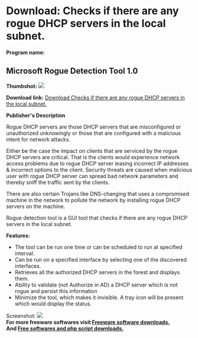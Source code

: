 # Download: Checks if there are any rogue DHCP servers in the local subnet.

**Program name:**

## Microsoft Rogue Detection Tool 1.0

  
**Thumbshot:** ![](http://www.freewarefiles.com/screenshot/msroguechckr_md.gif)   
  
**Download link:** [Download Checks if there are any rogue DHCP servers in the local subnet.](http://freesoftwares.boysofts.com/Microsoft-Rogue-Detection-Tool_program_50337.html)  
  


**Publisher's Description**  
  


Rogue DHCP servers are those DHCP servers that are misconfigured or unauthorized unknowingly or those that are configured with a malicious intent for network attacks. 

Either be the case the impact on clients that are serviced by the rogue DHCP servers are critical. That is the clients would experience network access problems due to rogue DHCP server leasing incorrect IP addresses & incorrect options to the client. Security threats are caused when malicious user with rogue DHCP server can spread bad network parameters and thereby sniff the traffic sent by the clients. 

There are also certain Trojans like DNS-changing that uses a compromised machine in the network to pollute the network by installing rogue DHCP servers on the machine.

Rogue detection tool is a GUI tool that checks if there are any rogue DHCP servers in the local subnet.

**Features:**

  * The tool can be run one time or can be scheduled to run at specified interval. 
  * Can be run on a specified interface by selecting one of the discovered interfaces. 
  * Retrieves all the authorized DHCP servers in the forest and displays them. 
  * Ability to validate (not Authorize in AD) a DHCP server which is not rogue and persist this information 
  * Minimize the tool, which makes it invisible. A tray icon will be present which would display the status. 

  
  
Screenshot: ![](http://www.freewarefiles.com/screenshot/msroguechckr.gif)   
**For more freeware softwares visit [Freeware software downloads.](http://freesoftwares.boysofts.com/)**   
**And [Free softwares and php script downloads.](http://www.boysofts.com/)**
